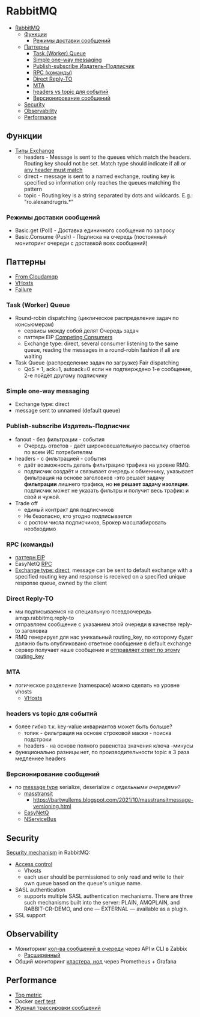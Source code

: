 # RabbitMQ

- [RabbitMQ](#rabbitmq)
  - [Функции](#функции)
    - [Режимы доставки сообщений](#режимы-доставки-сообщений)
  - [Паттерны](#паттерны)
    - [Task (Worker) Queue](#task-worker-queue)
    - [Simple one-way messaging](#simple-one-way-messaging)
    - [Publish-subscribe Издатель-Подписчик](#publish-subscribe-издатель-подписчик)
    - [RPC (команды)](#rpc-команды)
    - [Direct Reply-TO](#direct-reply-to)
    - [MTA](#mta)
    - [headers vs topic для событий](#headers-vs-topic-для-событий)
    - [Версионирование сообщений](#версионирование-сообщений)
  - [Security](#security)
  - [Observability](#observability)
  - [Performance](#performance)

## Функции

- [Типы Exchange](https://habr.com/ru/post/489086/)
  - headers - Message is sent to the queues which match the headers. Routing key should not be set. Match type should indicate if all or [any header must match](https://codedestine.com/rabbitmq-headers-exchange/)
  - direct - message is sent to a named exchange, routing key is specified so information only reaches the queues matching the pattern
  - topic - Routing key is a string separated by dots and wildcards. E.g.: "ro.alexandrugris.*"

### Режимы доставки сообщений

- Basic.get (Poll) - Доставка единичного сообщения по запросу
- Basic.Consume (Push) - Подписка на очередь (постоянный мониторинг очереди с доставкой всех сообщений)

## Паттерны

- [From Cloudamqp](https://www.cloudamqp.com/blog/part1-rabbitmq-best-practice.html)
- [VHosts](rmq/rmq.vhost.md)
- [Failure](rmq/rmq.failure.md)

### Task (Worker) Queue

  - Round-robin dispatching (циклическое распределение задач по консьюмерам)
    - сервисы между собой делят Очередь задач
    - паттерн EIP [Competing Consumers](https://www.enterpriseintegrationpatterns.com/patterns/messaging/CompetingConsumers.html)
    - Exchange type: direct, several consumer listening to the same queue, reading the messages in a round-robin fashion if all are waiting
  - Task Queue (распределение задач по загрузке) Fair dispatching
    - QoS = 1, ack=1, autoack=0 если не подтверждено 1-е сообщение, 2-е пойдёт другому подписчику

### Simple one-way messaging

- Exchange type: direct
- message sent to unnamed (default queue)

### Publish-subscribe Издатель-Подписчик

- fanout - без фильтрации - события
  - Очередь ответов - даёт широковешательную рассылку ответов по всем ИС потребителям
- headers - с фильтрацией - события
  - даёт возможность делать фильтрацию трафика на уровне RMQ.
  - подписчик создаёт и связывает очередь к обменнику, указывает фильтрация на основе заголовков -это решает задачу __фильтрации__ лишнего трафика, но __не решает задачу изоляции__. подписчик может не указать фильтры и получит весь трафик: и свой и чужой.
- Trade off
  - единый контракт для подписчиков
  - Не безопасно, кто угодно подписывается
  - с ростом числа подписчиков, Брокер масштабировать необходимо

### RPC (команды)

  - [паттерн EIP](../../../arch/pattern/pattern.rpc.md)
  - EasyNetQ [RPC](https://github.com/EasyNetQ/EasyNetQ/wiki/Request-Response)
  - [Exchange type: direct](https://www.rabbitmq.com/tutorials/tutorial-six-dotnet.html), message can be sent to default exchange with a specified routing key and response is received on a specified unique response queue, owned by the client

### Direct Reply-TO

- мы подписываемся на специальную псевдоочередь amqp.rabbitmq.reply-to
- отправляем сообщение с указанием этой очереди в качестве reply-to заголовка
- RMQ генерирует для нас уникальный routing_key, по которому будет должно быть опубликовано ответное сообщение в default exchange
- сервер получает наше сообщение и [отправляет ответ по этому routing_key](https://habr.com/ru/articles/747644/)

### MTA

- логическое разделение (namespace) можно сделать на уровне vhosts
  - [VHosts](rmq/rmq.vhost.md)

### headers vs topic для событий

- более гибко т.к. key-value инвариантов может быть больше?
  - топик - фильтрация на основе строковой маски - поиска подстроки
  - headers - на основе полного равенства значения ключа
-минусы
- функционально разницы нет, по производительности topic в 3 раза медленнее headers

### Версионирование сообщений

- по [message type](http://rabbitmq.github.io/rabbitmq-dotnet-client/api/RabbitMQ.Client.IBasicProperties.html#RabbitMQ_Client_IBasicProperties_Type) serialize, deserialize _с отдельными очередями?_
  - [masstransit](https://masstransit-project.com/architecture/versioning.html)
    - https://bartwullems.blogspot.com/2021/10/masstransitmessage-versioning.html
  - [EasyNetQ](https://github.com/EasyNetQ/EasyNetQ/wiki/Versioning-Messages)
  - [NServiceBus](https://docs.particular.net/samples/versioning/)

## Security

[Security mechanism](https://stackoverflow.com/questions/7840283/how-can-queues-be-made-private-secure-in-rabbitmq-in-a-multitenancy-system) in RabbitMQ:

- [Access control](https://www.rabbitmq.com/access-control.html)
  - Vhosts
  - each user should be permissioned to only read and write to their own queue based on the queue's unique name.
- SASL authentication
  - supports multiple SASL authentication mechanisms. There are three such mechanisms built into the server: PLAIN, AMQPLAIN, and RABBIT-CR-DEMO, and one — EXTERNAL — available as a plugin.
- SSL support

## Observability

- Мониторинг [кол-ва сообщений в очереди](https://wtfm.info/zabbix-rabbutmq-автообнаружение-очередей/) через API и CLI в Zabbix
  - [Расширенный](https://github.com/jasonmcintosh/rabbitmq-zabbix)
- Общий мониторинг [кластера, нод](https://www.rabbitmq.com/prometheus.html) через Prometheus + Grafana

## Performance

- [Top metric](https://www.datadoghq.com/blog/rabbitmq-monitoring/)
- Docker [perf test](https://rabbitmq.github.io/rabbitmq-perf-test/stable/htmlsingle/)
- [Журнал трассировки сообщений](https://russianblogs.com/article/59013453419/)